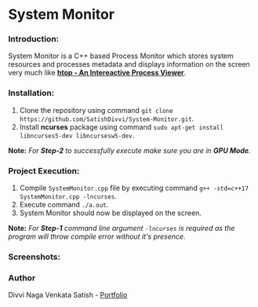 # System Monitor

### Introduction:

System Monitor is a C++ based Process Monitor which stores system resources and processes metadata and displays information on the screen very much like [**htop - An Intereactive Process Viewer**](https://hisham.hm/htop/).

### Installation:

1. Clone the repository using command `git clone https://github.com/SatishDivvi/System-Monitor.git`.
2. Install **ncurses** package using command `sudo apt-get install libncurses5-dev libncursesw5-dev`.

**Note:** _For **Step-2** to successfully execute make sure you are in **GPU Mode**._ 

### Project Execution:

1. Compile `SystemMonitor.cpp` file by executing command `g++ -std=c++17 SystemMonitor.cpp -lncurses`.
2. Execute command `./a.out`.
3. System Monitor should now be displayed on the screen.

**Note:** _For **Step-1** command line argument `-lncurses` is required as the program will throw compile error without it's presence._

### Screenshots:

### Author

Divvi Naga Venkata Satish - [Portfolio](https://satishdivvi.github.io)